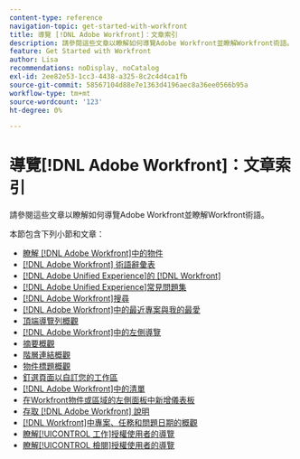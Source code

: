 ```yaml
---
content-type: reference
navigation-topic: get-started-with-workfront
title: 導覽 [!DNL Adobe Workfront]：文章索引
description: 請參閱這些文章以瞭解如何導覽Adobe Workfront並瞭解Workfront術語。
feature: Get Started with Workfront
author: Lisa
recommendations: noDisplay, noCatalog
exl-id: 2ee82e53-1cc3-4438-a325-8c2c4d4ca1fb
source-git-commit: 58567104d88e7e1363d4196aec8a36ee0566b95a
workflow-type: tm+mt
source-wordcount: '123'
ht-degree: 0%

---
```


# 導覽[!DNL Adobe Workfront]：文章索引

<!-- Audited: 12/2023 -->

請參閱這些文章以瞭解如何導覽Adobe Workfront並瞭解Workfront術語。

本節包含下列小節和文章：

* [瞭解 [!DNL Adobe Workfront]中的物件](../../workfront-basics/navigate-workfront/workfront-navigation/understand-objects.md)
* [&#x200B; [!DNL Adobe Workfront] 術語辭彙表](../../workfront-basics/navigate-workfront/workfront-navigation/workfront-terminology-glossary.md)
* [[!DNL Adobe Unified Experience]的 [!DNL Workfront]](/help/quicksilver/workfront-basics/navigate-workfront/workfront-navigation/adobe-unified-experience.md)
* [[!DNL Adobe Unified Experience]常見問題集](/help/quicksilver/workfront-basics/navigate-workfront/workfront-navigation/unified-experience-faq.md)
* [[!DNL Adobe Workfront]搜尋](../../workfront-basics/navigate-workfront/search/search.md)
* [&#x200B; [!DNL Adobe Workfront]中的最近專案與我的最愛](../../workfront-basics/navigate-workfront/recent-and-favorites/recent-and-favorites.md)
* [頂端導覽列概觀](../../workfront-basics/the-new-workfront-experience/global-navigation-overview.md)
* [&#x200B; [!DNL Adobe Workfront]中的左側導覽](../../workfront-basics/the-new-workfront-experience/simplified-left-navigation.md)
* [摘要概觀](../../workfront-basics/the-new-workfront-experience/summary-overview.md)
* [階層連結概觀](../../workfront-basics/the-new-workfront-experience/breadcrumb-overview.md)
* [物件標題概觀](../../workfront-basics/the-new-workfront-experience/new-object-headers.md)
* [釘選頁面以自訂您的工作區](../../workfront-basics/the-new-workfront-experience/pin-pages.md)
* [&#x200B; [!DNL Adobe Workfront]中的清單](../../workfront-basics/navigate-workfront/use-lists/lists.md)
* [在Workfront物件或區域的左側面板中新增儀表板](/help/quicksilver/workfront-basics/manage-your-account-and-profile/configuring-your-user-profile/create-custom-tabs.md)
* [存取 [!DNL Adobe Workfront] 說明](../../workfront-basics/navigate-workfront/workfront-navigation/access-workfront-help.md)
* [&#x200B; [!DNL Workfront]中專案、任務和問題日期的概觀](../../workfront-basics/navigate-workfront/workfront-navigation/definitions-pti-dates.md)
* [瞭解[!UICONTROL 工作]授權使用者的導覽](../../workfront-basics/navigate-workfront/workfront-navigation/worker-global-navigation-bar.md)
* [瞭解[!UICONTROL 檢閱]授權使用者的導覽](../../workfront-basics/navigate-workfront/workfront-navigation/reviewer-global-navigation-bar.md)
